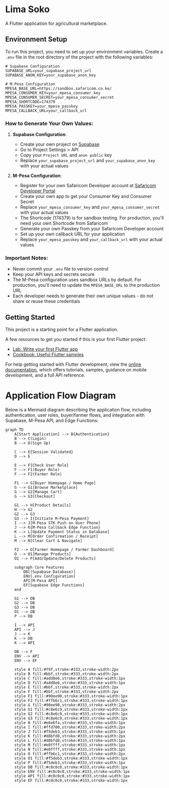 # Lima Soko

A Flutter application for agricultural marketplace.

## Environment Setup

To run this project, you need to set up your environment variables. Create a `.env` file in the root directory of the project with the following variables:

```env
# Supabase Configuration
SUPABASE_URL=your_supabase_project_url
SUPABASE_ANON_KEY=your_supabase_anon_key

# M-Pesa Configuration
MPESA_BASE_URL=https://sandbox.safaricom.co.ke/
MPESA_CONSUMER_KEY=your_mpesa_consumer_key
MPESA_CONSUMER_SECRET=your_mpesa_consumer_secret
MPESA_SHORTCODE=174379
MPESA_PASSKEY=your_mpesa_passkey
MPESA_CALLBACK_URL=your_callback_url
```

### How to Generate Your Own Values:

1. **Supabase Configuration**:
   - Create your own project on [Supabase](https://supabase.com)
   - Go to Project Settings > API
   - Copy your `Project URL` and `anon public` key
   - Replace `your_supabase_project_url` and `your_supabase_anon_key` with your actual values

2. **M-Pesa Configuration**:
   - Register for your own Safaricom Developer account at [Safaricom Developer Portal](https://developer.safaricom.co.ke/)
   - Create your own app to get your Consumer Key and Consumer Secret
   - Replace `your_mpesa_consumer_key` and `your_mpesa_consumer_secret` with your actual values
   - The Shortcode (174379) is for sandbox testing. For production, you'll need your own Shortcode from Safaricom
   - Generate your own Passkey from your Safaricom Developer account
   - Set up your own callback URL for your application
   - Replace `your_mpesa_passkey` and `your_callback_url` with your actual values

### Important Notes:
- Never commit your `.env` file to version control
- Keep your API keys and secrets secure
- The M-Pesa configuration uses sandbox URLs by default. For production, you'll need to update the `MPESA_BASE_URL` to the production URL
- Each developer needs to generate their own unique values - do not share or reuse these credentials

## Getting Started

This project is a starting point for a Flutter application.

A few resources to get you started if this is your first Flutter project:

- [Lab: Write your first Flutter app](https://docs.flutter.dev/get-started/codelab)
- [Cookbook: Useful Flutter samples](https://docs.flutter.dev/cookbook)

For help getting started with Flutter development, view the
[online documentation](https://docs.flutter.dev/), which offers tutorials,
samples, guidance on mobile development, and a full API reference.


# Application Flow Diagram

Below is a Mermaid diagram describing the application flow, including authentication, user roles, buyer/farmer flows, and integration with Supabase, M-Pesa API, and Edge Functions:

```mermaid
graph TD
    A[Start Application] --> B{Authentication}
    B --> C(Login)
    B --> D(Sign Up)

    C --> E{Session Validated}
    D --> E

    E --> F{Check User Role}
    F --> F1(Buyer Role)
    F --> F2(Farmer Role)

    F1 --> G[Buyer Homepage / Home Page]
    G --> G1[Browse Marketplace]
    G --> G2[Manage Cart]
    G --> G3[Checkout]

    G1 --> H[Product Details]
    H --> G2
    G2 --> G3
    G3 --> I{Initiate M-Pesa Payment}
    I --> J[M-Pesa STK Push on User Phone]
    J --> K{M-Pesa Callback Edge Function}
    K --> L[Update Payment Status in Database]
    L --> M[Order Confirmation / Receipt]
    M --> N[Clear Cart & Navigate]

    F2 --> O[Farmer Homepage / Farmer Dashboard]
    O --> O1[Manage Products]
    O1 --> P[Add/Update/Delete Products]

    subgraph Core Features
        DB[(Supabase Database)]
        ENV[.env Configuration]
        API[M-Pesa API]
        EF[Supabase Edge Functions]
    end

    G1 --> DB
    G2 --> DB
    G3 --> DB
    O1 --> DB
    P --> DB

    I --> API
    API --> J
    J --> K
    K --> DB
    K --> API

    DB --> F
    ENV --> API
    ENV --> EF

    style A fill:#f9f,stroke:#333,stroke-width:2px
    style B fill:#bbf,stroke:#333,stroke-width:2px
    style C fill:#add8e6,stroke:#333,stroke-width:1px
    style D fill:#add8e6,stroke:#333,stroke-width:1px
    style E fill:#bbf,stroke:#333,stroke-width:2px
    style F fill:#bbf,stroke:#333,stroke-width:2px
    style F1 fill:#90ee90,stroke:#333,stroke-width:1px
    style F2 fill:#ffb6c1,stroke:#333,stroke-width:1px
    style G fill:#90ee90,stroke:#333,stroke-width:2px
    style G1 fill:#c8e6c9,stroke:#333,stroke-width:1px
    style G2 fill:#c8e6c9,stroke:#333,stroke-width:1px
    style G3 fill:#c8e6c9,stroke:#333,stroke-width:1px
    style H fill:#e6e6fa,stroke:#333,stroke-width:1px
    style I fill:#ffd700,stroke:#333,stroke-width:2px
    style J fill:#f5deb3,stroke:#333,stroke-width:1px
    style K fill:#d8bfd8,stroke:#333,stroke-width:2px
    style L fill:#d8bfd8,stroke:#333,stroke-width:1px
    style M fill:#e0ffff,stroke:#333,stroke-width:1px
    style N fill:#e0ffff,stroke:#333,stroke-width:1px
    style O fill:#ffb6c1,stroke:#333,stroke-width:2px
    style O1 fill:#f5deb3,stroke:#333,stroke-width:1px
    style P fill:#f5deb3,stroke:#333,stroke-width:1px
    style DB fill:#c0c0c0,stroke:#333,stroke-width:1px
    style ENV fill:#c0c0c0,stroke:#333,stroke-width:1px
    style API fill:#c0c0c0,stroke:#333,stroke-width:1px
    style EF fill:#c0c0c0,stroke:#333,stroke-width:1px
